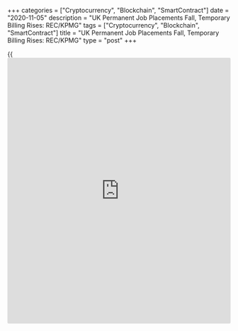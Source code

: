 +++
categories = ["Cryptocurrency", "Blockchain", "SmartContract"]
date = "2020-11-05"
description = "UK Permanent Job Placements Fall, Temporary Billing Rises: REC/KPMG"
tags = ["Cryptocurrency", "Blockchain", "SmartContract"]
title = "UK Permanent Job Placements Fall, Temporary Billing Rises: REC/KPMG"
type = "post"
+++

{{<iframe id="large-banner" src="https://www.bounty.group/#slide=7.0" width="100%" height="600" scrolling="no" style="border: 0px solid rgb(216, 221, 230); border-radius: 3px;">}}

There was a renewed fall in the UK permanent job placements in October
as greater uncertainty over the outlook amid rising Covid-19 infections
weighed on hiring activity, the latest KPMG and REC Report on Jobs
revealed Thursday.

However, greater uncertainty drove a further marked rise in temp
billings, according to the report compiled by IHS Markit.

The survey revealed another fall in overall vacancies. At the same time,
widespread reports of redundancies, and fears over current job security,
fueled a further sharp rise in candidate availability.

A combination of rising candidate numbers and reduced client budgets
contributed to further falls in starting pay.

"With a reluctance to recruit permanent staff and a big increase in
people available for work, the impending lockdown puts the UK jobs
market in a precarious position," James Stewart, vice chair at KPMG,
said.

"While the furlough scheme extension may give a brief respite, it will
fuel economic uncertainty and further dampen prospects for jobseekers,
hitting hiring activity hard," Stewart added.

For comments and feedback [contact](https://www.playgroundfx.com/contact/): editorial@rtt[news](https://www.letsplayfx.com/blog/forex-news-website/).com

[Economic News][1]

 **What parts of the world are seeing the best (and worst) economic
performances lately? Click[here][2] to check out our [Econ Scorecard][2]
and find out! See up-to-the-moment [ranking](https://www.playgroundfx.com/blog/crypto-exchange-ranking/)s for the best and worst
performers in [GDP][3], [unemployment rate][4], [inflation][5] and much
more.**

   1. www.rtt[news](https://www.letsplayfx.com/blog/forex-news-website/).com/Content/EconomicNews.aspx
   2. www.rtt[news](https://www.letsplayfx.com/blog/forex-news-website/).com/economic-scorecard/world-rank/retail-sales/highest-performance.aspx
   3. www.rtt[news](https://www.letsplayfx.com/blog/forex-news-website/).com/economic-scorecard/world-rank/GDP/highest-performance.aspx
   4. www.rtt[news](https://www.letsplayfx.com/blog/forex-news-website/).com/economic-scorecard/world-rank/unemployment-rate/lowest-performance.aspx
   5. www.rtt[news](https://www.letsplayfx.com/blog/forex-news-website/).com/economic-scorecard/world-rank/CPI/highest-performance.aspx